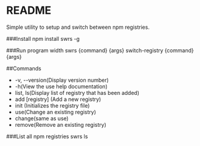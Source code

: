 README
============
Simple utility to setup and switch between npm registries.

###Install
    npm install swrs -g

###Run program width
    swrs {command} {args}
    switch-registry {command} {args}

##Commands
* -v, --version(Display version number)
* -h(View the use help documentation)
* list, ls(Display list of registry that has been added)
* add [registry] (Add a new registry)
* init (Initializes the registry file)
* use(Change an existing registry)
* change(same as use)
* remove(Remove an existing registry)

###List all npm registries
    swrs ls